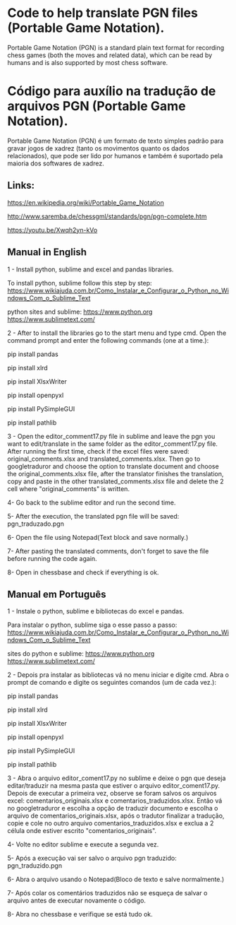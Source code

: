 # Code to help translate PGN files (Portable Game Notation).

Portable Game Notation (PGN) is a standard plain text format for recording chess games (both the moves and related data), which can be read by humans and is also supported by most chess software.

# Código para auxílio na tradução de arquivos PGN (Portable Game Notation).

Portable Game Notation (PGN) é um formato de texto simples padrão para gravar jogos de xadrez (tanto os movimentos quanto os dados relacionados), que pode ser lido por humanos e também é suportado pela maioria dos softwares de xadrez.

## Links:

https://en.wikipedia.org/wiki/Portable_Game_Notation

http://www.saremba.de/chessgml/standards/pgn/pgn-complete.htm

https://youtu.be/Xwqh2yn-kVo

## Manual in English

1 - Install python, sublime and excel and pandas libraries.

To install python, sublime follow this step by step: https://www.wikiajuda.com.br/Como_Instalar_e_Configurar_o_Python_no_Windows_Com_o_Sublime_Text

python sites and sublime:
https://www.python.org
https://www.sublimetext.com/

2 - After to install the libraries go to the start menu and type cmd. Open the command prompt and enter the following commands (one at a time.):

pip install pandas

pip install xlrd

pip install XlsxWriter

pip install openpyxl

pip install PySimpleGUI

pip install pathlib


3 - Open the editor_comment17.py file in sublime and leave the pgn you want to edit/translate in the same folder as the editor_comment17.py file.
After running the first time, check if the excel files were saved: original_comments.xlsx and translated_comments.xlsx. Then go to googletraduror and choose the option to translate document and choose the original_comments.xlsx file, after the translator finishes the translation, copy and paste in the other translated_comments.xlsx file and delete the 2 cell where "original_comments" is written.

4- Go back to the sublime editor and run the second time.

5- After the execution, the translated pgn file will be saved: pgn_traduzado.pgn

6- Open the file using Notepad(Text block and save normally.)

7- After pasting the translated comments, don't forget to save the file before running the code again.

8- Open in chessbase and check if everything is ok.


## Manual em Português 

1 - Instale o python, sublime e bibliotecas do excel e pandas.

Para instalar o python, sublime siga o esse passo a passo: https://www.wikiajuda.com.br/Como_Instalar_e_Configurar_o_Python_no_Windows_Com_o_Sublime_Text

sites do python e sublime:
https://www.python.org
https://www.sublimetext.com/

2 - Depois pra instalar as bibliotecas vá no menu iniciar e digite cmd. Abra o prompt de comando e digite os seguintes comandos (um de cada vez.):

pip install pandas

pip install xlrd

pip install XlsxWriter

pip install openpyxl

pip install PySimpleGUI

pip install pathlib

3 - Abra o arquivo editor_coment17.py no sublime e deixe o pgn que deseja editar/traduzir na mesma pasta que estiver o arquivo editor_coment17.py.
Depois de executar a primeira vez, observe se foram salvos os arquivos excel: comentarios_originais.xlsx e comentarios_traduzidos.xlsx. Então vá no googletraduror e escolha a opção de traduzir documento e escolha o arquivo de comentarios_originais.xlsx, após o tradutor finalizar a tradução, copie e cole no outro arquivo comentarios_traduzidos.xlsx e exclua a 2 célula onde estiver escrito "comentarios_originais". 

4- Volte no editor sublime e execute a segunda vez.

5- Após a execução vai ser salvo o arquivo pgn traduzido: pgn_traduzido.pgn 

6- Abra o arquivo usando o Notepad(Bloco de texto e salve normalmente.)

7- Após colar os comentários traduzidos não se esqueça de salvar o arquivo antes de executar novamente o código.

8- Abra no chessbase e verifique se está tudo ok.
